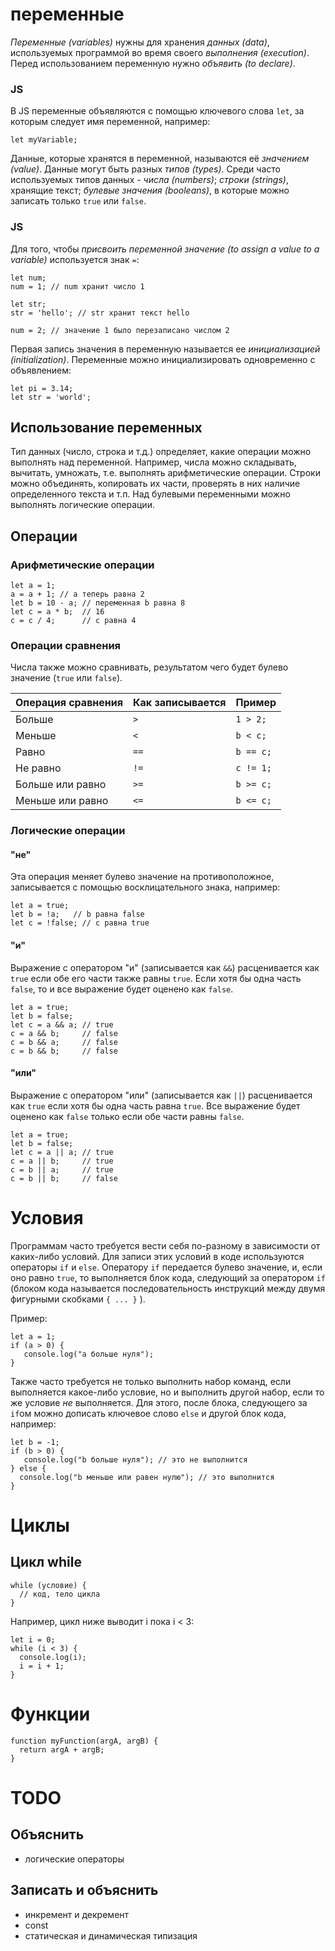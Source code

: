 # переменные

_Переменные (variables)_ нужны для хранения _данных (data)_, используемых программой во время своего _выполнения (execution)_. Перед использованием переменную нужно _объявить (to declare)_.

### JS

В JS переменные объявляются с помощью ключевого слова `let`, за которым следует имя переменной, например:

```
let myVariable;
```

Данные, которые хранятся в переменной, называются её _значением (value)_. Данные могут быть разных _типов (types)_. Среди часто используемых типов данных - _числа (numbers)_; _строки (strings)_, хранящие текст; _булевые значения (booleans)_, в которые можно записать только `true` или `false`.

### JS

Для того, чтобы _присвоить переменной значение (to assign a value to a variable)_ используется знак `=`:

```
let num;
num = 1; // num хранит число 1

let str;
str = 'hello'; // str хранит текст hello

num = 2; // значение 1 было перезаписано числом 2
```

Первая запись значения в переменную называется ее _инициализацией (initialization)_. Переменные можно инициализировать одновременно с объявлением:

```
let pi = 3.14;
let str = 'world';
```
## Использование переменных

Тип данных (число, строка и т.д.) определяет, какие операции можно выполнять над переменной. Например, числа можно складывать, вычитать, умножать, т.е. выполнять арифметические операции. Строки можно объединять, копировать их части, проверять в них наличие определенного текста и т.п. Над булевыми переменными можно выполнять логические операции.

## Операции

### Арифметические операции

```
let a = 1;
a = a + 1; // а теперь равна 2
let b = 10 - a; // переменная b равна 8
let c = a * b;  // 16
c = c / 4;      // c равна 4

```

### Операции сравнения

Числа также можно сравнивать, результатом чего будет булево значение (`true` или `false`).

Операция сравнения | Как записывается | Пример
-------------------|------------------|---
Больше           | `>` | `1 > 2;`
Меньше           | `<` | `b < c;`
Равно            | `==` | `b == c;`
Не равно         | `!=` | `c != 1;`
Больше или равно | `>=` | `b >= c;`
Меньше или равно | `<=` | `b <= c;`

### Логические операции

#### "не"

Эта операция меняет булево значение на противоположное, записывается с помощью восклицательного знака, например:

```
let a = true;
let b = !a;   // b равна false
let c = !false; // с равна true
```

#### "и"

Выражение с оператором "и" (записывается как `&&`) расценивается как `true` если обе его части также равны `true`. Если хотя бы одна часть `false`, то и все выражение будет оценено как `false`.

```
let a = true;
let b = false;
let c = a && a; // true
c = a && b;     // false
c = b && a;     // false
c = b && b;     // false
```

#### "или"

Выражение с оператором "или" (записывается как `||`) расценивается как `true` если хотя бы одна часть равна `true`.  Все выражение будет оценено как `false` только если обе части равны `false`.

```
let a = true;
let b = false;
let c = a || a; // true
c = a || b;     // true
c = b || a;     // true
c = b || b;     // false
```

# Условия

Программам часто требуется вести себя по-разному в зависимости от каких-либо условий. Для записи этих условий в коде используются операторы `if` и `else`. Оператору `if` передается булево значение, и, если оно равно `true`, то выполняется блок кода, следующий за оператором `if` (блоком кода называется последовательность инструкций между двумя фигурными скобками `{ ... }` ).

Пример:

```
let a = 1;
if (a > 0) {
   console.log("а больше нуля");
}
```

Также часто требуется не только выполнить набор команд, если выполняется какое-либо условие, но и выполнить другой набор, если то же условие _не_ выполняется. Для этого, после блока, следующего за `if`ом можно дописать ключевое слово `else` и другой блок кода, например:

```
let b = -1;
if (b > 0) {
   console.log("b больше нуля"); // это не выполнится
} else {
  console.log("b меньше или равен нулю"); // это выполнится
}
```

# Циклы

## Цикл while

```
while (условие) {
  // код, тело цикла
}
```

Например, цикл ниже выводит i пока i < 3:

```
let i = 0;
while (i < 3) {
  console.log(i);
  i = i + 1;
}
```

# Функции

```
function myFunction(argA, argB) {
  return argA + argB;
}
```

# TODO

## Объяснить

* логические операторы

## Записать и объяснить

* инкремент и декремент
* const
* статическая и динамическая типизация
